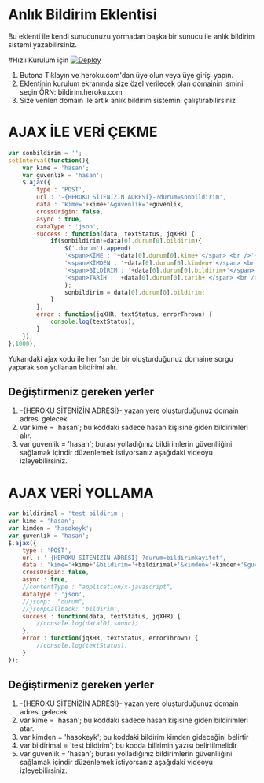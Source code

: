 # Anlık Bildirim Eklentisi
Bu eklenti ile kendi sunucunuzu yormadan başka bir sunucu ile anlık bildirim sistemi yazabilirsiniz.

#Hızlı Kurulum için
[![Deploy](https://www.herokucdn.com/deploy/button.svg)](https://heroku.com/deploy)

1. Butona Tıklayın ve heroku.com'dan üye olun veya üye girişi yapın.
2. Eklentinin kurulum ekranında size özel verilecek olan domainin ismini seçin ÖRN: bildirim.heroku.com
3. Size verilen domain ile artık anlık bildirim sistemini çalıştırabilirsiniz

# AJAX İLE VERİ ÇEKME

```javascript
var sonbildirim = '';
setInterval(function(){
	var kime = 'hasan';
	var guvenlik = 'hasan';
	$.ajax({  
		type : 'POST',
		url : '-{HEROKU SİTENİZİN ADRESİ}-?durum=sonbildirim',  
		data : 'kime='+kime+'&guvenlik='+guvenlik,
		crossOrigin: false,
		async : true,
		dataType : 'json',
		success : function(data, textStatus, jqXHR) {
			if(sonbildirim!=data[0].durum[0].bildirim){
				$('.durum').append(
				'<span>KİME : '+data[0].durum[0].kime+'</span> <br />'+
				'<span>KİMDEN : '+data[0].durum[0].kimden+'</span> <br />'+
				'<span>BİLDİRİM : '+data[0].durum[0].bildirim+'</span> <br />'+
				'<span>TARİH : '+data[0].durum[0].tarih+'</span> <br />'
				);
				sonbildirim = data[0].durum[0].bildirim;
			}
		},
		error : function(jqXHR, textStatus, errorThrown) {  
			console.log(textStatus);  
		}  
	});
},1000);
```

Yukarıdaki ajax kodu ile her 1sn de bir oluşturduğunuz domaine sorgu yaparak son yollanan bildirimi alır.

## Değiştirmeniz gereken yerler
1. -{HEROKU SİTENİZİN ADRESİ}- yazan yere oluşturduğunuz domain adresi gelecek
2. var kime = 'hasan'; bu koddaki sadece hasan kişisine giden bildirimleri alır.
3. var guvenlik = 'hasan'; burası yolladığınız bildirimlerin güvenlliğini sağlamak içindir düzenlemek istiyorsanız aşağıdaki videoyu izleyebilirsiniz.

# AJAX VERİ YOLLAMA

```javascript
var bildirimal = 'test bildirim';
var kime = 'hasan';
var kimden = 'hasokeyk';
var guvenlik = 'hasan';
$.ajax({  
	type : 'POST',  
	url : '-{HEROKU SİTENİZİN ADRESİ}-?durum=bildirimkayitet',  
	data : 'kime='+kime+'&bildirim='+bildirimal+'&kimden='+kimden+'&guvenlik='+guvenlik,
	crossOrigin: false,
	async : true,  
	//contentType : "application/x-javascript",  
	dataType : 'json',
	//jsonp:  "durum",  
	//jsonpCallback: 'bildirim',  
	success : function(data, textStatus, jqXHR) {
		//console.log(data[0].sonuc);
	},
	error : function(jqXHR, textStatus, errorThrown) {  
		//console.log(textStatus);  
	}  
});
```

## Değiştirmeniz gereken yerler
1. -{HEROKU SİTENİZİN ADRESİ}- yazan yere oluşturduğunuz domain adresi gelecek
2. var kime = 'hasan'; bu koddaki sadece hasan kişisine giden bildirimleri atar.
3. var kimden = 'hasokeyk'; bu koddaki bildirim kimden gideceğini belirtir
4. var bildirimal = 'test bildirim'; bu kodda bilirimin yazısı belirtilmelidir
5. var guvenlik = 'hasan'; burası yolladığınız bildirimlerin güvenlliğini sağlamak içindir düzenlemek istiyorsanız aşağıdaki videoyu izleyebilirsiniz.
